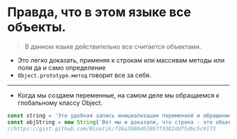 # Правда, что в этом языке все объекты.
> В данном языке действительно все считается объектами. 
 
- Это легко доказать, применяя к строкам или массивам методы или поля да и само определение  
- `Object.prototype.метод` говорит все за себя.  
____
- Когда мы создаем переменные, на самом деле мы обращаемся к глобальному классу Object. 

```js
const string = 'Это удобная запись инициализации переменной и обращение, как к строке.';  
const objString = new String('Вот мы и доказали, что строка - это объект.'); 
//https://gist.github.com/Binatik/f36a3000d63897f9382ddf5dbc5c9173
```
